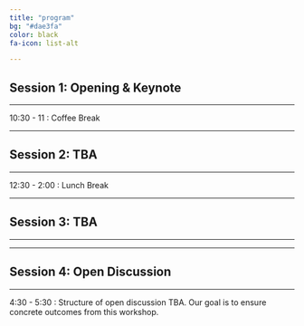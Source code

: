 ```yaml
---
title: "program"
bg: "#dae3fa"
color: black
fa-icon: list-alt

---
```


## Session 1: Opening &amp; Keynote
---

10:30 - 11 : Coffee Break

---

## Session 2: TBA
---

12:30 - 2:00 : Lunch Break

---

## Session 3: TBA
---

---

## Session 4: Open Discussion
---

4:30 - 5:30 : Structure of open discussion TBA. Our goal is to ensure concrete outcomes from this workshop.

[Jürgen Cito]: http://people.csail.mit.edu/jcito
[Mark Santolucito]: http://www.marksantolcuito.com
